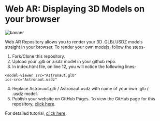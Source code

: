 # Web AR: Displaying 3D Models on your browser
![banner](https://github.com/lightlessdays/Web-AR/blob/main/readme_banner.png)

Web AR Repository allows you to render your 3D .GLB/.USDZ models straight in your browser. To render your own models, follow the steps-

1. Fork/Clone this repository.
2. Upload your .glb or .usdz model in your github repo.
3. In index.html file, on line 12, you will notice the following lines-
```
<model-viewer src="Astronaut.glb"                  
ios-src="Astronaut.usdz"
```
4. Replace Astronaut.glb / Astronaut.usdz with name of your own .glb / .usdz model.
5. Publish your website on GitHub Pages. To view the GitHub page for this repository, [click here](https://lightlessdays.github.io/web-ar).

For detailed tutorial, [click here](https://lightlessdays.medium.com/how-to-create-and-deploy-your-own-webar-within-5-minutes-4aa2e0278b81?source=friends_link&sk=dc2bd6b438496a9cc38e6b9d95656083).
